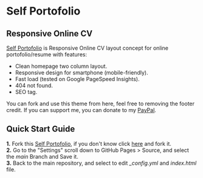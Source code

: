 # Self Portofolio
## Responsive Online CV

<a href="https://mohamadrido.github.io/self-portofolio">Self Portofolio</a> is Responsive Online CV layout concept for online portofolio/resume with features:

   - Clean homepage two column layout.
   - Responsive design for smartphone (mobile-friendly).
   - Fast load (tested on Google PageSpeed Insights).
   - 404 not found.
   - SEO tag.

You can fork and use this theme from here, feel free to removing the footer credit. If you can support me, you can donate to my <a href="https://paypal.me/mohamadrido">PayPal</a>.

## Quick Start Guide

   <b>1.</b> Fork this <a href="https://mohamadrido.github.io/self-portofolio">Self Portofolio</a>, if you don't know click <a href="https://github.com/mohamadrido/self-portofolio/fork">here</a> and fork it.<br/>
   <b>2.</b> Go to the "Settings" scroll down to GitHub Pages > Source, and select the <i>main</i> Branch and Save it.<br/>
   <b>3.</b> Back to the main repository, and select to edit <i>_config.yml</i> and <i>index.html</i> file.
